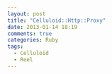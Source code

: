 ```yaml
---
layout: post
title: "Celluloid::Http::Proxy"
date: 2013-01-14 18:19
comments: true
categories: Ruby
tags:
  - Celluloid
  - Reel
---
```

